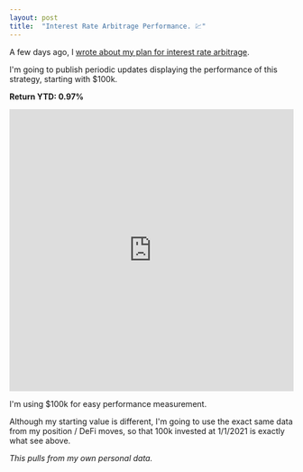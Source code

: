 ```yaml
---
layout: post
title:  "Interest Rate Arbitrage Performance. 💹"
---
```


A few days ago, I [wrote about my plan for interest rate arbitrage](http://huntermonk.com/2021/02/02/interest-rate-arbitrage.html).

I'm going to publish periodic updates displaying the performance of this strategy, starting with $100k. 

**Return YTD: 0.97%**
<iframe style="width:100%; height:500px;overflow:auto;" seamless frameborder="0" scrolling="no" src="https://docs.google.com/spreadsheets/d/e/2PACX-1vRiArTPWjmdPDlAkzOQw-7ArlXjgClUpbH5ZSYSdn2BvT-tnIMXfnZOYV87nXBTNR35qPV7R7VS9y_6/pubchart?oid=134674109&amp;format=interactive"></iframe>

I'm using $100k for easy performance measurement. 

Although my starting value is different, I'm going to use the exact same data from my position / DeFi moves, so that 100k invested at 1/1/2021 is exactly what see above.

_This pulls from my own personal data._
